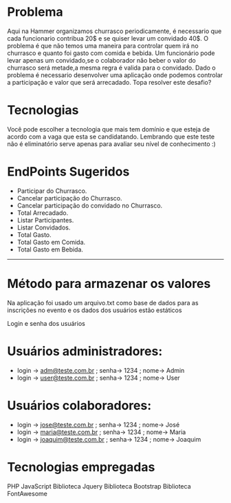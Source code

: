 # Problema
Aqui na Hammer organizamos churrasco periodicamente, é necessario que cada funcionario contribua 20$ e se quiser levar um convidado 40$. O problema é que não temos uma maneira para controlar quem irá no churrasco e quanto foi gasto com comida e bebida. Um funcionário pode levar apenas um convidado,se o colaborador não beber o valor do churrasco será metade,a mesma regra é valida para o convidado. Dado o problema é necessario desenvolver uma aplicação onde podemos controlar a participação e valor que será arrecadado. Topa resolver este desafio?


# Tecnologias
Você pode escolher a tecnologia que mais tem domínio e que esteja de acordo com a vaga que esta se candidatando. Lembrando que este teste não é eliminatório serve apenas para avaliar seu nível de conhecimento :)


# EndPoints Sugeridos
* Participar do Churrasco.
* Cancelar participação do Churrasco.
* Cancelar participação do convidado no Churrasco.
* Total Arrecadado.
* Listar Participantes.
* Listar Convidados.
* Total Gasto.
* Total Gasto em Comida.
* Total Gasto em Bebida.

********

# Método para armazenar os valores
Na aplicação foi usado um arquivo.txt como base de dados para as inscrições no evento e os dados dos usuários estão estáticos

Login e senha dos usuários
# Usuários administradores:
* login -> adm@teste.com.br ; senha-> 1234 ; nome-> Admin
* login -> user@teste.com.br ; senha-> 1234 ; nome-> User
# Usuários colaboradores:
* login -> jose@teste.com.br ; senha-> 1234 ; nome-> José
* login -> maria@teste.com.br ; senha-> 1234 ; nome-> Maria
* login -> joaquim@teste.com.br ; senha-> 1234 ; nome-> Joaquim

# Tecnologias empregadas
PHP
JavaScript
Biblioteca Jquery
Biblioteca Bootstrap
Biblioteca FontAwesome


